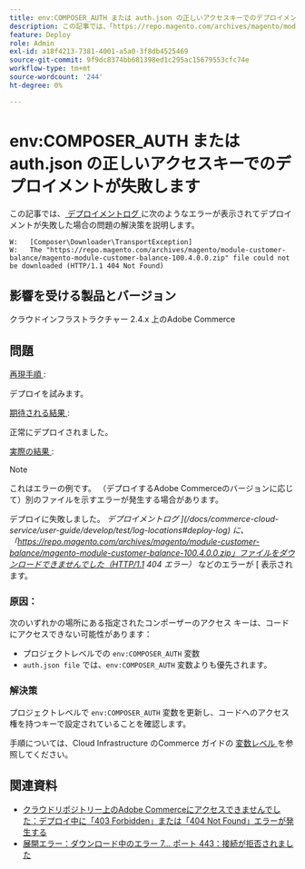 ```yaml
---
title: env:COMPOSER_AUTH または auth.json の正しいアクセスキーでのデプロイメントが失敗します
description: この記事では、「https://repo.magento.com/archives/magento/module-customer-balance/magento-module-customer-balance-100.4.0.0.zip ファイルをダウンロードできませんでした（HTTP/1.1 404 が見つかりませんでした）」というエラーでデプロイメントが失敗した場合の問題の解決策を説明します。
feature: Deploy
role: Admin
exl-id: a18f4213-7381-4001-a5a0-3f8db4525469
source-git-commit: 9f9dc8374bb681398ed1c295ac15679553cfc74e
workflow-type: tm+mt
source-wordcount: '244'
ht-degree: 0%

---
```


# env:COMPOSER_AUTH または auth.json の正しいアクセスキーでのデプロイメントが失敗します

この記事では、[ デプロイメントログ ](/docs/commerce-cloud-service/user-guide/develop/test/log-locations#deploy-log) に次のようなエラーが表示されてデプロイメントが失敗した場合の問題の解決策を説明します。

```
W:   [Composer\Downloader\TransportException]
W:   The "https://repo.magento.com/archives/magento/module-customer-balance/magento-module-customer-balance-100.4.0.0.zip" file could not be downloaded (HTTP/1.1 404 Not Found)
```

## 影響を受ける製品とバージョン

クラウドインフラストラクチャー 2.4.x 上のAdobe Commerce

## 問題

<u> 再現手順 </u>:

デプロイを試みます。

<u> 期待される結果 </u>:

正常にデプロイされました。

<u> 実際の結果 </u>:

>[!NOTE]
>
>これはエラーの例です。 （デプロイするAdobe Commerceのバージョンに応じて）別のファイルを示すエラーが発生する場合があります。

デプロイに失敗しました。 *デプロイメントログ ](/docs/commerce-cloud-service/user-guide/develop/test/log-locations#deploy-log) に、「https://repo.magento.com/archives/magento/module-customer-balance/magento-module-customer-balance-100.4.0.0.zip」ファイルをダウンロードできませんでした（HTTP/1.1 404 エラー）* などのエラーが [ 表示されます。

### 原因：

次のいずれかの場所にある指定されたコンポーザーのアクセス キーは、コードにアクセスできない可能性があります：

* プロジェクトレベルでの `env:COMPOSER_AUTH` 変数
* `auth.json file` では、`env:COMPOSER_AUTH` 変数よりも優先されます。

### 解決策

プロジェクトレベルで `env:COMPOSER_AUTH` 変数を更新し、コードへのアクセス権を持つキーで設定されていることを確認します。

手順については、Cloud Infrastructure のCommerce ガイドの [ 変数レベル ](https://experienceleague.adobe.com/en/docs/commerce-cloud-service/user-guide/configure/env/variable-levels) を参照してください。

## 関連資料

* [クラウドリポジトリー上のAdobe Commerceにアクセスできませんでした：デプロイ中に「403 Forbidden」または「404 Not Found」エラーが発生する](/docs/commerce-knowledge-base/kb/troubleshooting/deployment/magento-commerce-cloud-repo-could-not-be-accessed-403-forbidden-or-404-not-found-error-when-deploying.html)
* [展開エラー：ダウンロード中のエラー 7... ポート 443：接続が拒否されました](/help/troubleshooting/deployment/deployment-error-downloading-connection-refused-adobe-commerce.md)

